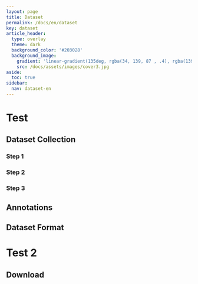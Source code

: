 ```yaml
---
layout: page
title: Dataset
permalink: /docs/en/dataset
key: dataset
article_header:
  type: overlay
  theme: dark
  background_color: '#203028'
  background_image:
    gradient: 'linear-gradient(135deg, rgba(34, 139, 87 , .4), rgba(139, 34, 139, .4))'
    src: /docs/assets/images/cover3.jpg
aside:
  toc: true
sidebar:
  nav: dataset-en
---
```



# Test


## Dataset Collection

### Step 1



### Step 2



### Step 3



## Annotations



## Dataset Format




# Test 2




## Download